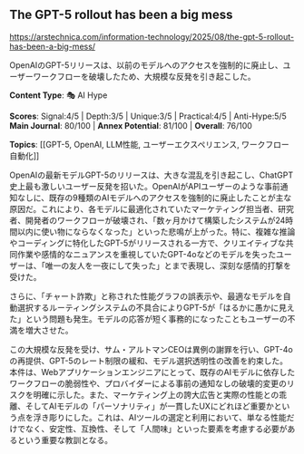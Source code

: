 ## The GPT-5 rollout has been a big mess

https://arstechnica.com/information-technology/2025/08/the-gpt-5-rollout-has-been-a-big-mess/

OpenAIのGPT-5リリースは、以前のモデルへのアクセスを強制的に廃止し、ユーザーワークフローを破壊したため、大規模な反発を引き起こした。

**Content Type**: 🎭 AI Hype

**Scores**: Signal:4/5 | Depth:3/5 | Unique:3/5 | Practical:4/5 | Anti-Hype:5/5
**Main Journal**: 80/100 | **Annex Potential**: 81/100 | **Overall**: 76/100

**Topics**: [[GPT-5, OpenAI, LLM性能, ユーザーエクスペリエンス, ワークフロー自動化]]

OpenAIの最新モデルGPT-5のリリースは、大きな混乱を引き起こし、ChatGPT史上最も激しいユーザー反発を招いた。OpenAIがAPIユーザーのような事前通知なしに、既存の9種類のAIモデルへのアクセスを強制的に廃止したことが主な原因だ。これにより、各モデルに最適化されていたマーケティング担当者、研究者、開発者のワークフローが破壊され、「数ヶ月かけて構築したシステムが24時間以内に使い物にならなくなった」といった悲鳴が上がった。特に、複雑な推論やコーディングに特化したGPT-5がリリースされる一方で、クリエイティブな共同作業や感情的なニュアンスを重視していたGPT-4oなどのモデルを失ったユーザーは、「唯一の友人を一夜にして失った」とまで表現し、深刻な感情的打撃を受けた。

さらに、「チャート詐欺」と称された性能グラフの誤表示や、最適なモデルを自動選択するルーティングシステムの不具合によりGPT-5が「はるかに愚かに見えた」という問題も発生。モデルの応答が短く事務的になったこともユーザーの不満を増大させた。

この大規模な反発を受け、サム・アルトマンCEOは異例の謝罪を行い、GPT-4oの再提供、GPT-5のレート制限の緩和、モデル選択透明性の改善を約束した。本件は、Webアプリケーションエンジニアにとって、既存のAIモデルに依存したワークフローの脆弱性や、プロバイダーによる事前の通知なしの破壊的変更のリスクを明確に示した。また、マーケティング上の誇大広告と実際の性能との乖離、そしてAIモデルの「パーソナリティ」が一貫したUXにどれほど重要かという点を浮き彫りにした。これは、AIツールの選定と利用において、単なる性能だけでなく、安定性、互換性、そして「人間味」といった要素を考慮する必要があるという重要な教訓となる。